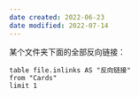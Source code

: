 ```yaml
---
date created: 2022-06-23
date modified: 2022-07-14
---
```


某个文件夹下面的全部反向链接：

```dataview
table file.inlinks AS "反向链接"
from "Cards"
limit 1
```